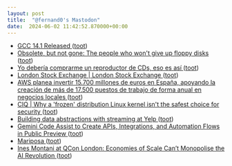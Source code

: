 ```yaml
---
layout: post
title:  "@fernand0's Mastodon"
date:  2024-06-02 11:42:52.870000+00:00
---
```

*  [GCC 14.1 Released ](https://gcc.gnu.org/pipermail/gcc/2024-May/243921.htm) ([toot](https://mastodon.social/@fernand0/112546845351583772))
*  [Obsolete, but not gone: The people who won't give up floppy disks ](https://www.bbc.com/future/article/20240510-floppy-disks-why-some-people-are-still-in-love-with-this-obsolete-computer-storage-technolog) ([toot](https://mastodon.social/@fernand0/112546542894581992))
*  [Yo debería comprarme un reproductor de CDs, eso es así ](https://mastodon.social/@fernand0/112546437633960166) ([toot](https://mastodon.social/@fernand0/112546437633960166))
*  [London Stock Exchange \| London Stock Exchange ](https://www.londonstockexchange.com/news-article/market-news/expected-intention-to-float/1647031) ([toot](https://mastodon.social/@fernand0/112546296170369731))
*  [AWS planea invertir 15.700 millones de euros en España, apoyando la creación de más de 17.500 puestos de trabajo de forma anual en negocios locales ](https://www.aboutamazon.es/noticias/aws/nueva-inversion-de-15700-millones-de-aws-en-espana?sc_channel=s) ([toot](https://mastodon.social/@fernand0/112546139627276927))
*  [CIQ \| Why a 'frozen' distribution Linux kernel isn't the safest choice for security ](https://ciq.com/blog/why-a-frozen-linux-kernel-isnt-the-safest-choice-for-security) ([toot](https://mastodon.social/@fernand0/112545856351588104))
*  [Building data abstractions with streaming at Yelp ](https://engineeringblog.yelp.com/2024/03/building-data-abstractions-with-streaming-at-yelp.htm) ([toot](https://mastodon.social/@fernand0/112544405829880515))
*  [Gemini Code Assist to Create APIs, Integrations, and Automation Flows in Public Preview ](https://www.infoq.com/news/2024/04/gemini-code-assist-apigee) ([toot](https://mastodon.social/@fernand0/112542496464408818))
*  [Mariposa  ](https://www.flickr.com/photos/fernand0/53715526108/) ([toot](https://mastodon.social/@fernand0/112542444201973159))
*  [Ines Montani at QCon London: Economies of Scale Can’t Monopolise the AI Revolution ](https://www.infoq.com/news/2024/05/ai-revolution-monopol) ([toot](https://mastodon.social/@fernand0/112542303419630233))
